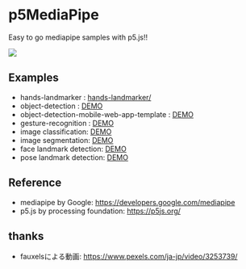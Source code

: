 # p5MediaPipe
Easy to go mediapipe samples with p5.js!!

![](./teaser.png)

## Examples
* hands-landmarker : [hands-landmarker/](https://Camilarg7.github.io/p5MediaPipe/hands-landmarker/)
* object-detection : <a href="https://tetsuakibaba.github.io/p5MediaPipe/object-detection/" 
target="_blank">DEMO</a>
* object-detection-mobile-web-app-template : <a href="https://tetsuakibaba.github.io/p5MediaPipe/object-detection-mobile-web-app-template/" 
target="_blank">DEMO</a>
* gesture-recognition : <a href="https://tetsuakibaba.github.io/p5MediaPipe/hands-landmarker-gesture-recognition/" target="_blank">DEMO</a>
* image classification: <a href="https://tetsuakibaba.github.io/p5MediaPipe/image-classification/" 
target="_blank">DEMO</a>
* image segmentation: <a href="https://tetsuakibaba.github.io/p5MediaPipe/image-segmentation/" 
target="_blank">DEMO</a>
* face landmark detection: <a href="https://tetsuakibaba.github.io/p5MediaPipe/face-landmarker/" target="_blank">DEMO</a>
* pose landmark detection: <a href="https://tetsuakibaba.github.io/p5MediaPipe/pose-landmarker/" target="_blank">DEMO</a>

## Reference
* mediapipe by Google: https://developers.google.com/mediapipe
* p5.js by processing foundation: https://p5js.org/

## thanks
* fauxelsによる動画: https://www.pexels.com/ja-jp/video/3253739/
